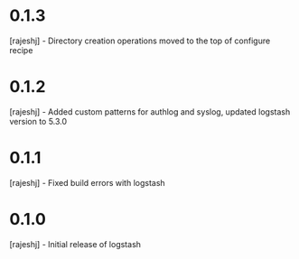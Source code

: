 # 0.1.3
[rajeshj] - Directory creation operations moved to the top of configure recipe  
# 0.1.2
[rajeshj] - Added custom patterns for authlog and syslog, updated logstash version to 5.3.0
# 0.1.1
[rajeshj] - Fixed build errors with logstash
# 0.1.0
[rajeshj] - Initial release of logstash
